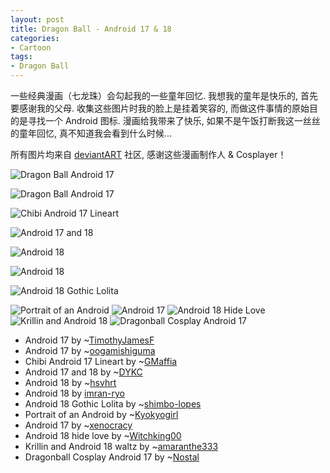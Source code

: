 ```yaml
---
layout: post
title: Dragon Ball - Android 17 & 18
categories:
- Cartoon
tags:
- Dragon Ball
---
```


一些经典漫画（七龙珠）会勾起我的一些童年回忆. 我想我的童年是快乐的, 首先要感谢我的父母. 收集这些图片时我的脸上是挂着笑容的, 而做这件事情的原始目的是寻找一个 Android 图标. 漫画给我带来了快乐, 如果不是午饭打断我这一丝丝的童年回忆, 真不知道我会看到什么时候...

所有图片均来自 [deviantART](http://www.deviantart.com/) 社区, 感谢这些漫画制作人 & Cosplayer！

![Dragon Ball Android 17](http://fc04.deviantart.net/fs15/f/2007/054/1/2/Android_17_by_TimothyJamesF.jpg)

![Dragon Ball Android 17](http://fc00.deviantart.net/fs44/f/2009/140/8/6/Android_17_by_oogamishiguma.jpg)

![Chibi Android 17 Lineart](http://fc08.deviantart.net/fs71/f/2010/256/6/5/mini_android_17_lineart_by_gmaffia-d2ynbcd.jpg)

![Android 17 and 18](http://fc07.deviantart.net/fs44/f/2009/113/e/1/Android_17and_18_by_DYKC.jpg)

![Android 18](http://fc01.deviantart.net/fs25/f/2009/249/0/5/Android_18_by_hsvhrt.jpg)

![Android 18](http://fc07.deviantart.net/fs50/f/2009/324/0/2/Android_18_by_imran_ryo.jpg)

![Android 18 Gothic Lolita](http://fc00.deviantart.net/fs38/i/2008/355/d/9/Android_18_Gothic_Lolita_by_shimbo_lopes.jpg)

![Portrait of an Android](http://fc02.deviantart.net/fs18/f/2007/201/2/f/Portrait_of_an_Android_by_Kyokyogirl.jpg)
![Android 17](http://fc06.deviantart.net/fs71/i/2010/275/8/2/android_17_by_xenocracy-d2zxwa9.png)
![Android 18 Hide Love](http://fc02.deviantart.net/fs51/f/2009/283/a/9/A_18_hide_love_by_Witchking00.jpg)
![Krillin and Android 18](http://fc08.deviantart.net/fs40/f/2009/003/6/6/Krillin_and_Android_18_waltz_by_amaranthe333.jpg)
![Dragonball Cosplay Android 17](http://fc01.deviantart.net/fs71/f/2010/186/e/c/Dragonball_Cosplay___1_by_Nostal.jpg)


* Android 17 by ~[TimothyJamesF]("http://timothyjamesf.deviantart.com/art/Android-17-49471057)
* Android 17 by ~[oogamishiguma](http://oogamishiguma.deviantart.com/art/Android-17-123191295)
* Chibi Android 17 Lineart by ~[GMaffia](http://gmaffia.deviantart.com/art/Chibi-Android-17-Lineart-179127085)
* Android 17 and 18 by ~[DYKC](http://dykc.deviantart.com/art/Android-17and-18-120214997)
* Android 18 by ~[hsvhrt](http://hsvhrt.deviantart.com/art/Android-18-136080448)
* Android 18 by [imran-ryo](http://imran-ryo.deviantart.com/art/Android-18-144200945)
* Android 18 Gothic Lolita by ~[shimbo-lopes](http://shimbo-lopes.deviantart.com/art/Android-18-Gothic-Lolita-106874033)
* Portrait of an Android by ~[Kyokyogirl](http://kyokyogirl.deviantart.com/art/Portrait-of-an-Android-60192534)
* Android 17 by ~[xenocracy](http://xenocracy.deviantart.com/art/Android-17-181300401)
* Android 18 hide love by ~[Witchking00](http://witchking00.deviantart.com/art/Android-18-hide-love-139856973)
* Krillin and Android 18 waltz by ~[amaranthe333](http://amaranthe333.deviantart.com/art/Krillin-and-Android-18-waltz-108350003)
* Dragonball Cosplay Android 17 by ~[Nostal](http://nostal.deviantart.com/art/Dragonball-Cosplay-Android-17-170120886)


